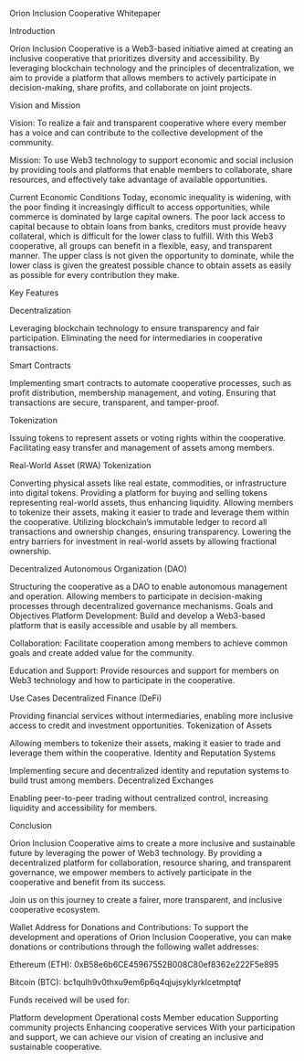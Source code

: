 Orion Inclusion Cooperative Whitepaper

Introduction

Orion Inclusion Cooperative is a Web3-based initiative aimed at creating an inclusive cooperative that prioritizes diversity and accessibility. By leveraging blockchain technology and the principles of decentralization, we aim to provide a platform that allows members to actively participate in decision-making, share profits, and collaborate on joint projects.

Vision and Mission

Vision: To realize a fair and transparent cooperative where every member has a voice and can contribute to the collective development of the community.

Mission: To use Web3 technology to support economic and social inclusion by providing tools and platforms that enable members to collaborate, share resources, and effectively take advantage of available opportunities.

Current Economic Conditions
Today, economic inequality is widening, with the poor finding it increasingly difficult to access opportunities, while commerce is dominated by large capital owners. The poor lack access to capital because to obtain loans from banks, creditors must provide heavy collateral, which is difficult for the lower class to fulfill. With this Web3 cooperative, all groups can benefit in a flexible, easy, and transparent manner. The upper class is not given the opportunity to dominate, while the lower class is given the greatest possible chance to obtain assets as easily as possible for every contribution they make.

Key Features

Decentralization

Leveraging blockchain technology to ensure transparency and fair participation.
Eliminating the need for intermediaries in cooperative transactions.

Smart Contracts

Implementing smart contracts to automate cooperative processes, such as profit distribution, membership management, and voting.
Ensuring that transactions are secure, transparent, and tamper-proof.

Tokenization

Issuing tokens to represent assets or voting rights within the cooperative.
Facilitating easy transfer and management of assets among members.

Real-World Asset (RWA) Tokenization

Converting physical assets like real estate, commodities, or infrastructure into digital tokens.
Providing a platform for buying and selling tokens representing real-world assets, thus enhancing liquidity.
Allowing members to tokenize their assets, making it easier to trade and leverage them within the cooperative.
Utilizing blockchain’s immutable ledger to record all transactions and ownership changes, ensuring transparency.
Lowering the entry barriers for investment in real-world assets by allowing fractional ownership.

Decentralized Autonomous Organization (DAO)

Structuring the cooperative as a DAO to enable autonomous management and operation.
Allowing members to participate in decision-making processes through decentralized governance mechanisms.
Goals and Objectives
Platform Development: Build and develop a Web3-based platform that is easily accessible and usable by all members.

Collaboration: Facilitate cooperation among members to achieve common goals and create added value for the community.

Education and Support: Provide resources and support for members on Web3 technology and how to participate in the cooperative.

Use Cases
Decentralized Finance (DeFi)

Providing financial services without intermediaries, enabling more inclusive access to credit and investment opportunities.
Tokenization of Assets

Allowing members to tokenize their assets, making it easier to trade and leverage them within the cooperative.
Identity and Reputation Systems

Implementing secure and decentralized identity and reputation systems to build trust among members.
Decentralized Exchanges

Enabling peer-to-peer trading without centralized control, increasing liquidity and accessibility for members.

Conclusion

Orion Inclusion Cooperative aims to create a more inclusive and sustainable future by leveraging the power of Web3 technology. By providing a decentralized platform for collaboration, resource sharing, and transparent governance, we empower members to actively participate in the cooperative and benefit from its success.

Join us on this journey to create a fairer, more transparent, and inclusive cooperative ecosystem.

Wallet Address for Donations and Contributions:
To support the development and operations of Orion Inclusion Cooperative, you can make donations or contributions through the following wallet addresses:

Ethereum (ETH): 0xB58e6b6CE45967552B008C80ef8362e222F5e895

Bitcoin (BTC): bc1qulh9v0thxu9em6p6q4qjujsyklyrklcetmptqf

Funds received will be used for:

Platform development
Operational costs
Member education
Supporting community projects
Enhancing cooperative services
With your participation and support, we can achieve our vision of creating an inclusive and sustainable cooperative.

